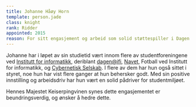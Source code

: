 ```yaml
---
title: Johanne Håøy Horn
template: person.jade
class: knight
rank: Ridder
appointed: 2015
reason: For sitt engasjement og arbeid som solid støttespiller i Dagen og Navet tildeles Johanne Håøy Horn graden Ridder av Hennes Majestet Keiserpingvinen den Fornemmes orden.
---
```


Johanne har i løpet av sin studietid vært innom flere av studentforeningene ved [Institutt for informatikk](http://ifi.uio.no/), deriblant [dagen@ifi](http://www.dagenatifi.no/), [Navet](http://navet.ifi.uio.no/), Fotball ved Institutt for informatikk, og [Cybernetisk Selskab](http://cyb.no). I flere av dem har hun også sittet i styret, noe hun har vist flere ganger at hun behersker godt. Med sin positive innstilling og arbeidsdriv har hun vært en solid pådriver for studentmiljøet.

Hennes Majestet Keiserpingvinen synes dette engasjementet er beundringsverdig, og ønsker å hedre dette.